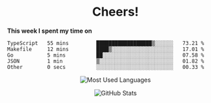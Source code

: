 <h1 align="center">Cheers!</h1>

**This week I spent my time on**
<!--START_SECTION:waka-->

```text
TypeScript   55 mins         ██████████████████▒░░░░░░   73.21 %
Makefile     12 mins         ████▒░░░░░░░░░░░░░░░░░░░░   17.01 %
Go           5 mins          ██░░░░░░░░░░░░░░░░░░░░░░░   07.58 %
JSON         1 min           ▒░░░░░░░░░░░░░░░░░░░░░░░░   01.82 %
Other        0 secs          ░░░░░░░░░░░░░░░░░░░░░░░░░   00.33 %
```

<!--END_SECTION:waka-->

<p align="center"><img src="https://github-readme-stats.vercel.app/api/top-langs/?username=thnkrn&layout=compact&hide=html&theme=tokyonight" alt="Most Used Languages" /></p>

<p align="center"><img src="https://github-readme-stats.vercel.app/api?username=thnkrn&show_icons=true&count_private=true&theme=tokyonight" alt="GitHub Stats" /></p>

<!-- <p align="center"><a href="https://wakatime.com"><img src="https://wakatime.com/share/@thnkrn/40092326-d1bd-471b-89da-9a7c63939402.png" /></p>
 -->
